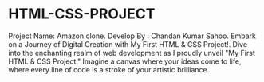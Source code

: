 # HTML-CSS-PROJECT
Project Name: Amazon clone.
Develop By : Chandan Kumar Sahoo.
Embark on a Journey of Digital Creation with My First HTML &amp; CSS Project!. 
Dive into the enchanting realm of web development as I proudly unveil "My First HTML &amp; CSS Project." 
Imagine a canvas where your ideas come to life, where every line of code is a stroke of your artistic brilliance.
